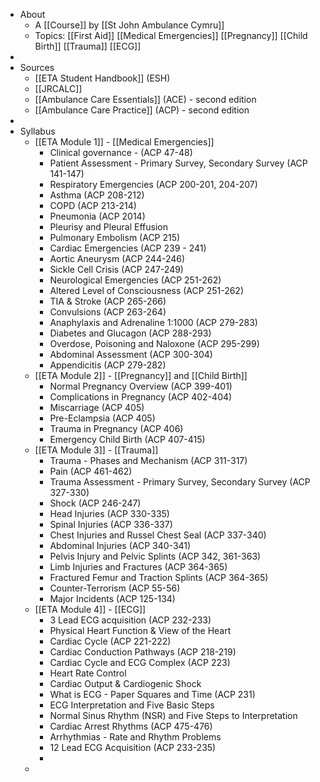- About
	- A [[Course]] by [[St John Ambulance Cymru]]
	- Topics: [[First Aid]] [[Medical Emergencies]] [[Pregnancy]] [[Child Birth]] [[Trauma]] [[ECG]]
-
- Sources
	- [[ETA Student Handbook]] (ESH)
	- [[JRCALC]]
	- [[Ambulance Care Essentials]] (ACE) - second edition
	- [[Ambulance Care Practice]]  (ACP) - second edition
-
- Syllabus
	- [[ETA Module 1]] - [[Medical Emergencies]]
		- Clinical governance - (ACP 47-48)
		- Patient Assessment - Primary Survey,  Secondary Survey (ACP 141-147)
		- Respiratory Emergencies (ACP 200-201, 204-207)
		- Asthma (ACP 208-212)
		- COPD (ACP 213-214)
		- Pneumonia (ACP 2014)
		- Pleurisy and Pleural Effusion
		- Pulmonary Embolism (ACP 215)
		- Cardiac Emergencies (ACP 239 - 241)
		- Aortic Aneurysm (ACP 244-246)
		- Sickle Cell Crisis (ACP 247-249)
		- Neurological Emergencies (ACP 251-262)
		- Altered Level of Consciousness (ACP 251-262)
		- TIA & Stroke (ACP 265-266)
		- Convulsions (ACP 263-264)
		- Anaphylaxis and Adrenaline 1:1000 (ACP 279-283)
		- Diabetes and Glucagon (ACP 288-293)
		- Overdose, Poisoning and Naloxone (ACP 295-299)
		- Abdominal Assessment (ACP 300-304)
		- Appendicitis (ACP 279-282)
	- [[ETA Module 2]] - [[Pregnancy]] and [[Child Birth]]
		- Normal Pregnancy Overview (ACP 399-401)
		- Complications in Pregnancy (ACP 402-404)
		- Miscarriage (ACP 405)
		- Pre-Eclampsia (ACP 405)
		- Trauma in Pregnancy (ACP 406)
		- Emergency Child Birth (ACP 407-415)
	- [[ETA Module 3]] - [[Trauma]]
		- Trauma - Phases and Mechanism (ACP 311-317)
		- Pain (ACP 461-462)
		- Trauma Assessment - Primary Survey, Secondary Survey (ACP 327-330)
		- Shock (ACP 246-247)
		- Head Injuries (ACP 330-335)
		- Spinal Injuries (ACP 336-337)
		- Chest Injuries and Russel Chest Seal (ACP 337-340)
		- Abdominal Injuries (ACP 340-341)
		- Pelvis Injury and Pelvic Splints (ACP 342, 361-363)
		- Limb Injuries and Fractures (ACP 364-365)
		- Fractured Femur and Traction Splints (ACP 364-365)
		- Counter-Terrorism (ACP 55-56)
		- Major Incidents (ACP 125-134)
	- [[ETA Module 4]] - [[ECG]]
		- 3 Lead ECG acquisition (ACP 232-233)
		- Physical Heart Function & View of the Heart
		- Cardiac Cycle (ACP 221-222)
		- Cardiac Conduction Pathways (ACP 218-219)
		- Cardiac Cycle and ECG Complex (ACP 223)
		- Heart Rate Control
		- Cardiac Output & Cardiogenic Shock
		- What is ECG - Paper Squares and Time  (ACP 231)
		- ECG Interpretation and Five Basic Steps
		- Normal Sinus Rhythm (NSR) and Five Steps to Interpretation
		- Cardiac Arrest Rhythms (ACP 475-476)
		- Arrhythmias - Rate and Rhythm Problems
		- 12 Lead ECG Acquisition (ACP 233-235)
		-
	-